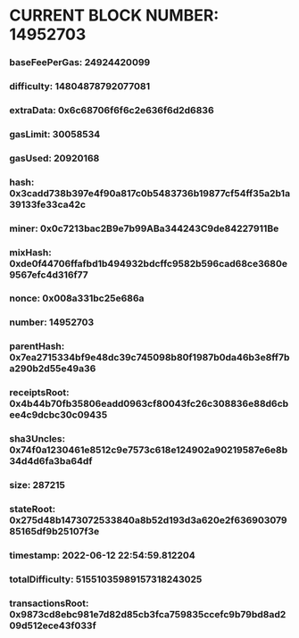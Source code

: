 # CURRENT BLOCK NUMBER: 14952703

### baseFeePerGas: 24924420099
### difficulty: 14804878792077081
### extraData: 0x6c68706f6f6c2e636f6d2d6836
### gasLimit: 30058534
### gasUsed: 20920168
### hash: 0x3cadd738b397e4f90a817c0b5483736b19877cf54ff35a2b1a39133fe33ca42c
### miner: 0x0c7213bac2B9e7b99ABa344243C9de84227911Be
### mixHash: 0xde0f44706ffafbd1b494932bdcffc9582b596cad68ce3680e9567efc4d316f77
### nonce: 0x008a331bc25e686a
### number: 14952703
### parentHash: 0x7ea2715334bf9e48dc39c745098b80f1987b0da46b3e8ff7ba290b2d55e49a36
### receiptsRoot: 0x4b44b70fb35806eadd0963cf80043fc26c308836e88d6cbee4c9dcbc30c09435
### sha3Uncles: 0x74f0a1230461e8512c9e7573c618e124902a90219587e6e8b34d4d6fa3ba64df
### size: 287215
### stateRoot: 0x275d48b1473072533840a8b52d193d3a620e2f63690307985165df9b25107f3e
### timestamp: 2022-06-12 22:54:59.812204
### totalDifficulty: 51551035989157318243025
### transactionsRoot: 0x9873cd8ebc981e7d82d85cb3fca759835ccefc9b79bd8ad209d512ece43f033f
